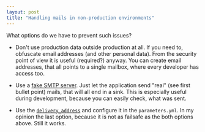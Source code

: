 ```yaml
---
layout: post
title: "Handling mails in non-production environments"
---
```


What options do we have to prevent such issues?

- Don't use production data outside production at all. If you need to, obfuscate email
  addresses (and other personal data). From the security point of view it is
  useful (required?) anyway. You can create email addresses, that all points to
  a single mailbox, where every developer has access too.

- Use a [fake SMTP server](http://nilhcem.com/FakeSMTP/). Just let the application send
  "real" (see first bullet point) mails, that will all end in a sink. This is especially
  useful during development, because you can easily check, what was sent.
  
- Use the [`delivery_address`](http://symfony.com/doc/current/email/dev_environment.html#sending-to-a-specified-address-es)
  and configure it in the `parameters.yml`. In my opinion the last option, because it
  is not as failsafe as the both options above. Still it works.
